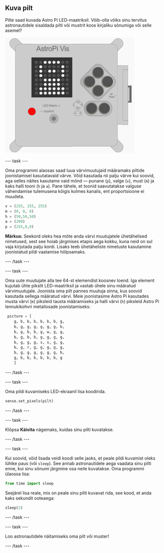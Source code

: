 ## Kuva pilt

Pilte saad kuvada Astro Pi LED-maatriksil. Võib-olla võiks sinu tervitus astronautidele sisaldada pilti või mustrit koos kirjaliku sõnumiga või selle asemel?

![Astronaut](images/astronaut-pic.png)

--- task ---

Oma programmi alaosas saad luua värvimuutujaid määramaks piltide joonistamisel kasutatavaid värve. Võid kasutada nii palju värve kui soovid, aga selles näites kasutame vaid mõnd — punane (`p`), valge (`v`), must (`m`) ja kaks halli tooni (`h` ja `a`). Pane tähele, et toonid saavutatakse valguse vähendamise tulemusena kõigis kolmes kanalis, ent proportsioone ei muudeta.

```python
v = (255, 255, 255)
m = (0, 0, 0)
h = (50,50,50)
a = (200)
p = (255,0,0)
```

**Märkus:** Seekord oleks hea mõte anda värvi muutujatele ühetähelised nimetused, sest see hoiab järgmises etapis aega kokku, kuna neid on sul vaja kirjutada palju kordi. Lisaks teeb ühetäheliste nimetuste kasutamine joonistatud pildi vaatamise hõlpsamaks.

--- /task ---

--- task ---



Oma uute muutujate alla tee 64-st elemendist koosnev loend. Iga element kujutab ühte pikslit LED-maatriksil ja vastab ühele sinu määratud värvimuutujale. Joonista oma pilt pannes muutuja sinna, kus soovid kasutada sellega määratud värvi. Meie joonistasime Astro Pi kasutades musta värvi (`m`) piksleid tausta määramiseks ja halli värvi (`h`) piksleid Astro Pi lennukikohvri metallosade joonistamiseks:

```python
 picture = [
    g, b, b, b, b, b, b, g,
    b, g, g, g, g, g, g, b,
    b, g, b, b, g, w, g, g,
    b, g, b, b, g, g, g, g,
    b, g, g, g, s, s, g, g,
    b, g, r, g, g, g, g, g,
    b, g, g, g, g, g, g, b,
    g, b, b, b, b, b, b, g
    ]
```
--- /task ---

--- task ---

Oma pildi kuvamiseks LED-ekraanil lisa koodirida.

```python
sense.set_pixels(pilt)
```

--- /task ---

--- task ---

Klõpsa **Käivita** nägemaks, kuidas sinu pilti kuvatakse.

--- /task ---

--- task ---

Kui soovid, võid lisada veidi koodi selle jaoks, et peale pildi kuvamist oleks lühike paus (või `sleep`). See annab astronautidele aega vaadata sinu pilti enne, kui sinu sõnumi järgmine osa neile kuvatakse. Oma programmi ülaossa lisa:

```python
from time import sleep
```

Seejärel lisa reale, mis on peale sinu pilti kuvavat rida, see kood, et anda kaks sekundit ooteaega:

```python
sleep(2)
```

--- /task ---

--- task ---

Loo astronautidele näitamiseks oma pilt või muster!

--- /task ---
